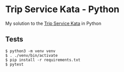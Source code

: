 # Trip Service Kata - Python

My solution to the [Trip Service Kata](https://github.com/sandromancuso/trip-service-kata) in Python

## Tests

```console
$ python3 -m venv venv
$ . ./venv/bin/activate
$ pip install -r requirements.txt
$ pytest
```